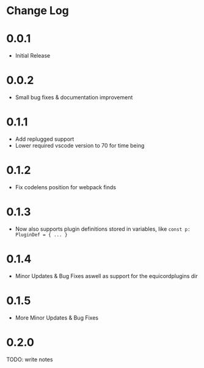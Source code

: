 # Change Log

# 0.0.1

- Initial Release

# 0.0.2

- Small bug fixes & documentation improvement

# 0.1.1

- Add replugged support
- Lower required vscode version to 70 for time being

# 0.1.2

- Fix codelens position for webpack finds

# 0.1.3

- Now also supports plugin definitions stored in variables, like `const p: PluginDef = { ... }`

# 0.1.4

-  Minor Updates & Bug Fixes aswell as support for the equicordplugins dir

# 0.1.5

- More Minor Updates & Bug Fixes

# 0.2.0

TODO: write notes

